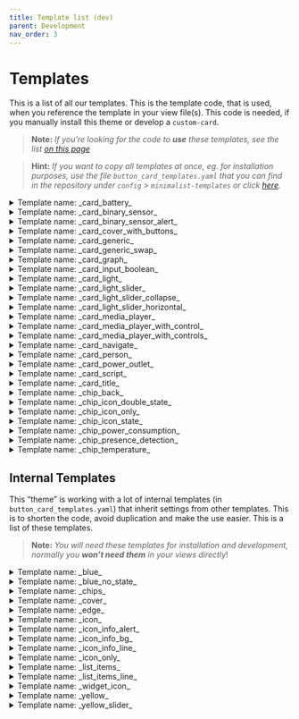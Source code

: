 ```yaml
---
title: Template list (dev)
parent: Development
nav_order: 3
---
```

# [](#templates)Templates

This is a list of all our templates. This is the template code, that is used, when you reference the template in your view file(s). This code is needed, if you manually install this theme or develop a `custom-card`.

> **Note:** _If you’re looking for the code to **use** these templates, see the list [on this page](/usage/template_list)_

> **Hint:** _If you want to copy all templates at once, eg. for installation purposes, use the file `button_card_templates.yaml` that you can find in the repository under `config` > `minimalist-templates` or click [here](https://github.com/UI-Lovelace-Minimalist/UI/blob/main/config/minimalist-templates/button_card_templates.yaml)._

<details><summary>Template name: _card_battery_</summary>

<div class="code-toolbar">

    card_battery:
      template:
        - icon_info_bg
      tap_action:
        action: more-info
      variables:
        ulm_card_battery_attribute:
      icon: |
        [[[
          var icon = "mdi:help-circle-outline";
          var battery = variables.ulm_card_battery_attribute !== null
            ? states[entity.entity_id].attributes[variables.ulm_card_battery_attribute]
            : states[entity.entity_id].state;

          if (battery == 100) {
            icon = "mdi:battery";
          } else if (battery >= 90) {
            icon = "mdi:battery-90";
          } else if (battery >= 80) {
            icon = "mdi:battery-80";
          } else if (battery >= 70) {
            icon = "mdi:battery-70";
          } else if (battery >= 60) {
            icon = "mdi:battery-60";
          } else if (battery >= 50) {
            icon = "mdi:battery-50";
          } else if (battery >= 40) {
            icon = "mdi:battery-40";
          } else if (battery >= 30) {
            icon = "mdi:battery-30";
          } else if (battery >= 20) {
            icon = "mdi:battery-20";
          } else if (battery >= 10) {
            icon = "mdi:battery-10";
          } else {
            icon = "mdi:battery-outline";
          }

          return icon;
        ]]]
      label: |
        [[[
          var battery = variables.ulm_card_battery_attribute !== null
            ? states[entity.entity_id].attributes[variables.ulm_card_battery_attribute]
            : states[entity.entity_id].state;
          return battery + "%";
        ]]]
      name: |
        [[[
          return states[entity.entity_id].attributes.friendly_name;
        ]]]
      styles:
        icon:
          - color: 'rgba(var(--color-theme),0.9)'
        label:
          - align-self: end
          - justify-self: start
          - font-weight: bold
          - font-size: 14px
          - margin-left: 12px
          - filter: opacity(100%)
        name:
          - justify-self: start
          - align-self: start
          - font-weight: bolder
          - font-size: 12px
          - filter: opacity(40%)
          - margin-left: 12px
        grid:
          - grid-template-areas: '"i l" "i n"'
          - grid-template-columns: min-content auto
          - grid-template-rows: min-content min-content

<div class="toolbar">

<div class="toolbar-item"><button class="copy-to-clipboard-button" type="button" data-copy-state="copy"><span>Copy</span></button></div>

</div>

</div>

</details><details><summary>Template name: _card_binary_sensor_</summary>

<div class="code-toolbar">

    card_binary_sensor:
      template: 
        - icon_info_bg
        - blue
      name: "[[[ return entity.attributes.friendly_name != '' ? entity.attributes.friendly_name : entity.entity_id ]]]"
      show_last_changed: true

<div class="toolbar">

<div class="toolbar-item"><button class="copy-to-clipboard-button" type="button" data-copy-state="copy"><span>Copy</span></button></div>

</div>

</div>

</details><details><summary>Template name: _card_binary_sensor_alert_</summary>

<div class="code-toolbar">

    card_binary_sensor_alert:
      template: 
        - icon_info_alert
      name: "[[[ return entity.attributes.friendly_name != '' ? entity.attributes.friendly_name : entity.entity_id ]]]"
      show_last_changed: true

<div class="toolbar">

<div class="toolbar-item"><button class="copy-to-clipboard-button" type="button" data-copy-state="copy"><span>Copy</span></button></div>

</div>

</div>

</details><details><summary>Template name: _card_cover_with_buttons_</summary>

<div class="code-toolbar">

    card_cover_with_buttons:
      variables:
        ulm_card_cover_with_buttons_name: "n/a"
      triggers_update:
        - "[[[ variables.ulm_card_cover_with_buttons_entity ]]]"
      styles:
        grid:
          - grid-template-areas: '"item1" "item2"'
          - grid-template-columns: 1fr
          - grid-template-rows: min-content  min-content
          - row-gap: 12px
        card:
          - border-radius: var(--border-radius)
          - box-shadow: var(--box-shadow)
          - padding: 12px
      custom_fields:
        item1:
          card:
            type: 'custom:button-card'
            template:
              - icon_info
              - ulm_language_variables
              - cover
            tap_action:
              action: more-info
            entity: '[[[ return variables.ulm_card_cover_with_buttons_entity ]]]'
            name: '[[[ return variables.ulm_card_cover_with_buttons_name ]]]'
        item2:
          card:
            type: 'custom:button-card'
            template: list_items
            custom_fields:
              item1:
                card:
                  type: 'custom:button-card'
                  template: widget_icon
                  tap_action:
                    action: call-service
                    service: cover.close_cover
                    service_data:
                      entity_id: '[[[ return variables.ulm_card_cover_with_buttons_entity ]]]'
                  icon: 'mdi:arrow-down'
              item2:
                card:
                  type: 'custom:button-card'
                  template: widget_icon
                  tap_action:
                    action: call-service
                    service: cover.stop_cover
                    service_data:
                      entity_id: '[[[ return variables.ulm_card_cover_with_buttons_entity ]]]'
                  icon: 'mdi:pause'
              item3:
                card:
                  type: 'custom:button-card'
                  template: widget_icon
                  tap_action:
                    action: call-service
                    service: cover.open_cover
                    service_data:
                      entity_id: '[[[ return variables.ulm_card_cover_with_buttons_entity ]]]'
                  icon: 'mdi:arrow-up'

<div class="toolbar">

<div class="toolbar-item"><button class="copy-to-clipboard-button" type="button" data-copy-state="copy"><span>Copy</span></button></div>

</div>

</div>

</details><details><summary>Template name: _card_generic_</summary>

<div class="code-toolbar">

    card_generic:
      template: 
        - icon_info_bg
        - ulm_language_variables
      label: >
        [[[
          var unit = entity.attributes.unit_of_measurement != null ? ' ' + entity.attributes.unit_of_measurement : ''
          if (entity.state == 'on') {
            return variables.ulm_on;
          } else if (entity.state == 'off') {
            return variables.ulm_off;
          } else if (entity.state == 'unavailable') {
            return variables.ulm_unavailable;
          } else if (entity.state == 'idle') {
            return variables.ulm_idle;
          } else if (entity.state == 'open') {
            return variables.ulm_open;
          } else if (entity.state == 'closed') {
            return variables.ulm_closed;
          } else {
            return entity.state + unit;
          }
        ]]]
      styles:
        icon:
          - color: 'rgba(var(--color-theme),0.9)'
        label:
          - align-self: end
          - justify-self: start
          - font-weight: bold
          - font-size: 14px
          - margin-left: 12px
          - filter: opacity(100%)
        name:
          - justify-self: start
          - align-self: start
          - font-weight: bolder
          - font-size: 12px
          - filter: opacity(40%)
          - margin-left: 12px
        grid:
          - grid-template-areas: '"i l" "i n"'
          - grid-template-columns: min-content auto
          - grid-template-rows: min-content min-content

<div class="toolbar">

<div class="toolbar-item"><button class="copy-to-clipboard-button" type="button" data-copy-state="copy"><span>Copy</span></button></div>

</div>

</div>

</details><details><summary>Template name: _card_generic_swap_</summary>

<div class="code-toolbar">

    card_generic_swap:
      template: 
        - icon_info_bg
        - ulm_language_variables
      label: >
        [[[
          var unit = entity.attributes.unit_of_measurement != null ? ' ' + entity.attributes.unit_of_measurement : ''
          if (entity.state == 'on') {
            return variables.ulm_on;
          } else if (entity.state == 'off') {
            return variables.ulm_off;
          } else if (entity.state == 'unavailable') {
            return variables.ulm_unavailable;
          } else if (entity.state == 'idle') {
            return variables.ulm_idle;
          } else if (entity.state == 'open') {
            return variables.ulm_open;
          } else if (entity.state == 'closed') {
            return variables.ulm_closed;
          } else {
            return entity.state + unit;
          }
        ]]]
      styles:
        icon:
          - color: 'rgba(var(--color-theme),0.9)'
        label:
          - justify-self: start
          - align-self: start
          - font-weight: bolder
          - font-size: 12px
          - filter: opacity(40%)
          - margin-left: 12px
        name:
          - align-self: end
          - justify-self: start
          - font-weight: bold
          - font-size: 14px
          - margin-left: 12px
          - filter: opacity(100%)
        grid:
          - grid-template-areas: '"i n" "i l"'
          - grid-template-columns: min-content auto
          - grid-template-rows: min-content min-content

<div class="toolbar">

<div class="toolbar-item"><button class="copy-to-clipboard-button" type="button" data-copy-state="copy"><span>Copy</span></button></div>

</div>

</div>

</details><details><summary>Template name: _card_graph_</summary>

<div class="code-toolbar">

    card_graph:
      variables:
        ulm_card_graph_color: "var(--info-color)"
        ulm_card_graph_name: "n/a"
      triggers_update:
        - "[[[ variables.ulm_card_graph_entity ]]]"
      styles:
        grid:
          - grid-template-areas: '"item1" "item2"'
          - grid-template-columns: 1fr
          - grid-template-rows: min-content  min-content
        card:
          - border-radius: var(--border-radius)
          - box-shadow: var(--box-shadow)
          - padding: 0px
      custom_fields:
        item1:
          card:
            type: 'custom:button-card'
            template: 
              - icon_info
              - card_generic
            styles:
              card:
                - box-shadow: none
                - border-radius: var(--border-radius) var(--border-radius) 0px 0px
                - padding: 12px
            entity: '[[[ return variables.ulm_card_graph_entity ]]]'
            name: '[[[ return variables.ulm_card_graph_name ]]]'
        item2:
          card:
            type: 'custom:mini-graph-card'
            entities:
              - entity: '[[[ return variables.ulm_card_graph_entity ]]]'
            line_color: '[[[ return variables.ulm_card_graph_color ]]]'
            show:
              name: false
              icon: false
              legend: false
              state: false
            style: |
              ha-card {
                box-shadow: none;
                border-radius: var(--border-radius);
              }

<div class="toolbar">

<div class="toolbar-item"><button class="copy-to-clipboard-button" type="button" data-copy-state="copy"><span>Copy</span></button></div>

</div>

</div>

</details><details><summary>Template name: _card_input_boolean_</summary>

<div class="code-toolbar">

    card_input_boolean:
      template: 
        - icon_info_bg
        - ulm_language_variables
        - blue
      name: "[[[ return entity.attributes.friendly_name != '' ? entity.attributes.friendly_name : entity.entity_id ]]]"
      label: >
        [[[
          if (entity.state != 'unavailable'){
            if (entity.state == 'on'){
              return variables.ulm_on;
            } else {
              return variables.ulm_off;
            }
          } else {
            return variables.ulm_unavailable;
          }
        ]]]

<div class="toolbar">

<div class="toolbar-item"><button class="copy-to-clipboard-button" type="button" data-copy-state="copy"><span>Copy</span></button></div>

</div>

</div>

</details><details><summary>Template name: _card_light_</summary>

<div class="code-toolbar">

    card_light:
      template: 
        - icon_info_bg
        - yellow
        - ulm_language_variables
      tap_action:
        action: toggle
      hold_action:
        action: more-info
      label: >-
        [[[ 
          if (entity.state != 'unavailable'){
            if (entity.state =='off'){
              return variables.ulm_off;  
            } else if (entity.state == 'on'){
              if (entity.attributes.brightness != null){
                var bri = Math.round(entity.attributes.brightness / 2.55);
                return (bri ? bri : '0') + '%';
              } else {
                return variables.ulm_on
              } 
            }
          } else {
            return variables.ulm_unavailable;
          }
        ]]]

<div class="toolbar">

<div class="toolbar-item"><button class="copy-to-clipboard-button" type="button" data-copy-state="copy"><span>Copy</span></button></div>

</div>

</div>

</details><details><summary>Template name: _card_light_slider_</summary>

<div class="code-toolbar">

    card_light_slider:
      template: 
        - ulm_language_variables
      variables:
        ulm_card_light_slider_name: "[[[ return entity.attributes.friendly_name ]]]"
      show_icon: false
      show_name: false
      show_label: false
      state:
        - operator: template
          value: "[[[ return entity.state == 'on' ]]]"
          styles:
            card:
              - background-color: 'rgba(var(--color-background-yellow),var(--opacity-bg))'
      styles:
        grid:
          - grid-template-areas: '"item1" "item2"'
          - grid-template-columns: 1fr
          - grid-template-rows: min-content min-content
          - row-gap: 12px
        card:
          - border-radius: var(--border-radius)
          - box-shadow: var(--box-shadow)
          - padding: 12px
      custom_fields:
        item1:
          card:
            type: 'custom:button-card'
            template:
              - icon_info
              - yellow_slider
            entity: "[[[ return entity.entity_id ]]]"
            label: >-
              [[[  
                if (entity.state !='unavailable'){
                  if (entity.state =='off'){
                    return variables.ulm_off;  
                  } else if (entity.state == 'on'){
                    if (entity.attributes.brightness != null){
                      var bri = Math.round(entity.attributes.brightness / 2.55);
                      return (bri ? bri : '0') + '%';
                    } else {
                      return variables.ulm_on
                    } 
                  }
                } else {
                  return variables.ulm_unavailable;
                }
              ]]]
            name: "[[[ return variables.ulm_card_light_slider_name ]]]"
            styles:
              card:
                - box-shadow: none
                - border-radius: var(--border-radius) var(--border-radius) var(--border-radius) var(--border-radius)
                - padding: 0px
        item2:
          card:
            type: 'custom:my-slider'
            entity: '[[[ return entity.entity_id ]]]'
            radius: 14px
            height: 42px
            mainSliderColor: rgba(var(--color-yellow),1)
            secondarySliderColor: rgba(var(--color-yellow),0.2)
            mainSliderColorOff: rgba(var(--color-theme),0.05)
            secondarySliderColorOff: rgba(var(--color-theme),0.05)
            thumbHorizontalPadding: '0px'
            thumbVerticalPadding: '0px'   
            thumbWidth: 0px
            card_mod:
            style: |
              ha-card {
                border-radius: 14px;
                box-shadow: none;
              }

<div class="toolbar">

<div class="toolbar-item"><button class="copy-to-clipboard-button" type="button" data-copy-state="copy"><span>Copy</span></button></div>

</div>

</div>

</details><details><summary>Template name: _card_light_slider_collapse_</summary>

<div class="code-toolbar">

    card_light_slider_collapse:
      template: 
        - ulm_language_variables
      variables:
        ulm_card_light_slider_collapse_name: "[[[ return entity.attributes.friendly_name ]]]"
      show_icon: false
      show_name: false
      show_label: false
      state:
        - operator: template
          value: "[[[ return entity.state == 'on' ]]]"
          styles:
            card:
              - background-color: 'rgba(var(--color-background-yellow),var(--opacity-bg))'
            grid:
              - row-gap: 12px
      styles:
        grid:
          - grid-template-areas: '"item1" "item2"'
          - grid-template-columns: 1fr
          - grid-template-rows: min-content min-content
        card:
          - border-radius: var(--border-radius)
          - box-shadow: var(--box-shadow)
          - padding: 12px
      custom_fields:
        item1:
          card:
            type: 'custom:button-card'
            template:
              - icon_info
              - yellow_slider
            entity: "[[[ return entity.entity_id ]]]"
            label: >-
              [[[  
                if (entity.state !='unavailable'){
                  if (entity.state =='off'){
                    return variables.ulm_off;  
                  } else if (entity.state == 'on'){
                    if (entity.attributes.brightness != null){
                      var bri = Math.round(entity.attributes.brightness / 2.55);
                      return (bri ? bri : '0') + '%';
                    } else {
                      return variables.ulm_on
                    } 
                  }
                } else {
                  return variables.ulm_unavailable;
                }
              ]]]
            name: "[[[ return variables.ulm_card_light_slider_collapse_name ]]]"
            styles:
              card:
                - box-shadow: none
                - border-radius: var(--border-radius) var(--border-radius) var(--border-radius) var(--border-radius)
                - padding: 0px
        item2:
          card:
            type: conditional
            conditions:
              - entity: "[[[ return entity.entity_id ]]]"
                state: 'on'
            card:
              type: 'custom:my-slider'
              entity: '[[[ return entity.entity_id ]]]'
              radius: 14px
              height: 42px
              mainSliderColor: rgba(var(--color-yellow),1)
              secondarySliderColor: rgba(var(--color-yellow),0.2)
              mainSliderColorOff: rgba(var(--color-theme),0.05)
              secondarySliderColorOff: rgba(var(--color-theme),0.05)
              thumbHorizontalPadding: '0px'
              thumbVerticalPadding: '0px'   
              thumbWidth: 0px
              card_mod:
              style: |
                ha-card {
                  border-radius: 14px;
                  box-shadow: none;
                }

<div class="toolbar">

<div class="toolbar-item"><button class="copy-to-clipboard-button" type="button" data-copy-state="copy"><span>Copy</span></button></div>

</div>

</div>

</details><details><summary>Template name: _card_light_slider_horizontal_</summary>

<div class="code-toolbar">

    card_light_slider_horizontal:
      template: 
        - ulm_language_variables
      variables:
        ulm_card_light_slider_horizontal_name: "[[[ return entity.attributes.friendly_name ]]]"
      show_icon: false
      show_name: false
      show_label: false
      state:
        - operator: template
          value: "[[[ return entity.state == 'on' ]]]"
          styles:
            card:
              - background-color: 'rgba(var(--color-background-yellow),var(--opacity-bg))'
      styles:
        grid:
          - grid-template-areas: '"item1 item2"'
          - grid-template-columns: 1fr 1fr
          - grid-template-rows: 1fr
        card:
          - border-radius: var(--border-radius)
          - box-shadow: var(--box-shadow)
          - padding: 12px
      custom_fields:
        item1:
          card:
            type: 'custom:button-card'
            template:
              - icon_info
              - yellow_slider
            entity: "[[[ return entity.entity_id ]]]"
            label: >-
              [[[  
                if (entity.state !='unavailable'){
                  if (entity.state =='off'){
                    return variables.ulm_off;  
                  } else if (entity.state == 'on'){
                    if (entity.attributes.brightness != null){
                      var bri = Math.round(entity.attributes.brightness / 2.55);
                      return (bri ? bri : '0') + '%';
                    } else {
                      return variables.ulm_on
                    } 
                  }
                } else {
                  return variables.ulm_unavailable;
                }
              ]]]
            name: "[[[ return variables.ulm_card_light_slider_horizontal_name ]]]"
            styles:
              card:
                - box-shadow: none
                - border-radius: var(--border-radius) var(--border-radius) var(--border-radius) var(--border-radius)
                - padding: 0px
        item2:
          card:
            type: 'custom:my-slider'
            entity: '[[[ return entity.entity_id ]]]'
            radius: 14px
            height: 42px
            mainSliderColor: rgba(var(--color-yellow),1)
            secondarySliderColor: rgba(var(--color-yellow),0.2)
            mainSliderColorOff: rgba(var(--color-theme),0.05)
            secondarySliderColorOff: rgba(var(--color-theme),0.05)
            thumbHorizontalPadding: '0px'
            thumbVerticalPadding: '0px'   
            thumbWidth: 0px
            card_mod:
            style: |
              ha-card {
                border-radius: 14px;
                box-shadow: none;
              }

<div class="toolbar">

<div class="toolbar-item"><button class="copy-to-clipboard-button" type="button" data-copy-state="copy"><span>Copy</span></button></div>

</div>

</div>

</details><details><summary>Template name: _card_media_player_</summary>

<div class="code-toolbar">

    card_media_player:
      template:
        - icon_info_bg
        - ulm_language_variables
      icon: |
        [[[
          var icon = 'mdi:speaker';
          if(entity.attributes.app_name){
            var app = entity.attributes.app_name.toLowerCase();
            if(app == 'spotify'){
              var icon = 'mdi:spotify';
            } else if(app == 'google podcasts'){
              var icon = 'mdi:google-podcast';
            } else if(app == 'plex'){
              var icon = 'mdi:plex';
            } else if(app == 'soundcloud'){
              var icon = 'mdi:soundcloud';
            } else if(app == 'youtube music'){
              var icon = 'mdi:youtube';
            } else if (app == 'oto music'){
              var icon = 'mdi:music-circle';
            }
          }
          return icon;
        ]]]
      label: |
        [[[ 
            if (entity.state == 'off'){
              return variables.ulm_off;
            } else {
              return variables.ulm_on;
            }
        ]]]
      state:
        - operator: template
          value: "[[[ return entity.state != 'off' ]]]"
          name: "[[[ return states[entity.entity_id].attributes.media_title; ]]]"
          label: |
            [[[ 
              var label = variables.ulm_on;
              if(states[entity.entity_id].attributes.media_album_name){
                var label = states[entity.entity_id].attributes.media_album_name;
              }
              return label;
          ]]]

<div class="toolbar">

<div class="toolbar-item"><button class="copy-to-clipboard-button" type="button" data-copy-state="copy"><span>Copy</span></button></div>

</div>

</div>

</details><details><summary>Template name: _card_media_player_with_control_</summary>

<div class="code-toolbar">

    card_media_player_with_control:
      template:
        - icon_info_bg
        - ulm_language_variables
      icon: |
        [[[
            var icon = 'mdi:speaker';
            if(entity.attributes.app_name){
              var app = entity.attributes.app_name.toLowerCase();
              if(app == 'spotify'){
                var icon = 'mdi:spotify';
              } else if(app == 'google podcasts'){
                var icon = 'mdi:google-podcast';
              } else if(app == 'plex'){
                var icon = 'mdi:plex';
              } else if(app == 'soundcloud'){
                var icon = 'mdi:soundcloud';
              } else if(app == 'youtube music'){
                var icon = 'mdi:youtube';
              } else if (app == 'oto music'){
                var icon = 'mdi:music-circle';
              }
            }
            return icon;
        ]]]
      label: |
        [[[ 
            if (entity.state == 'off'){
              return variables.ulm_off;
            } else {
              return variables.ulm_on;
            }
        ]]]
      state:
        - operator: template
          value: "[[[ return entity.state != 'off' ]]]"
          name: "[[[ return states[entity.entity_id].attributes.media_title; ]]]"
          label: |
            [[[ 
                var label = variables.ulm_on;
                if(states[entity.entity_id].attributes.media_album_name){
                  var label = states[entity.entity_id].attributes.media_album_name;
                }
                return label;
            ]]]
          styles:
            label: 
              - color: white
              - filter: opacity(100%)
            img_cell:
              - background-color: 'rgba(var(--color-theme),0.0)'
            icon:
              - color: white
            name:
              - color: white
      styles:
        label:
          - opacity: '0.6'
        icon:
          - color: 'rgba(var(--color-theme),0.2)'
        img_cell:
          - background-color: 'rgba(var(--color-theme),0.05)'
        card:
          - background-blend-mode: multiply
          - background: "[[[ return states[entity.entity_id].attributes.entity_picture != null ? 'center / cover url(' + states[entity.entity_id].attributes.entity_picture + ') rgba(0, 0, 0, 0.15)' : '' ]]]"

<div class="toolbar">

<div class="toolbar-item"><button class="copy-to-clipboard-button" type="button" data-copy-state="copy"><span>Copy</span></button></div>

</div>

</div>

</details><details><summary>Template name: _card_media_player_with_controls_</summary>

<div class="code-toolbar">

    card_media_player_with_controls:
      variables:
        ulm_card_media_player_with_controls_name: "No name set"
      triggers_update:
        - "[[[ ulm_card_media_player_with_controls_entity ]]]"
      styles:
        grid:
          - grid-template-areas: '"item1" "item2"'
          - grid-template-columns: 1fr
          - grid-template-rows: min-content  min-content
          - row-gap: 12px
        card:
          - border-radius: var(--border-radius)
          - box-shadow: var(--box-shadow)
          - padding: 12px
      custom_fields:
        item1:
          card:
            type: 'custom:button-card'
            template:
              - ulm_language_variables
              - card_media_player
            tap_action:
              action: more-info
            entity: '[[[ return variables.ulm_card_media_player_with_controls_entity ]]]'
            name: '[[[ return variables.ulm_card_media_player_with_controls_name ]]]'
            styles:
              card:
                - box-shadow: none
                - padding: 0px
        item2:
          card:
            type: 'custom:button-card'
            template: list_items
            custom_fields:
              item1:
                card:
                  type: 'custom:button-card'
                  template: widget_icon
                  tap_action:
                    action: call-service
                    service: media_player.media_previous_track
                    service_data:
                      entity_id: '[[[ return variables.ulm_card_media_player_with_controls_entity ]]]'
                  icon: 'mdi:skip-previous'
              item2:
                card:
                  type: 'custom:button-card'
                  template: widget_icon
                  entity: '[[[ return variables.ulm_card_media_player_with_controls_entity ]]]'
                  tap_action:
                    action: call-service
                    service: media_player.media_play_pause
                    service_data:
                      entity_id: '[[[ return variables.ulm_card_media_player_with_controls_entity ]]]'
                  icon: 'mdi:pause'
                  state:
                    - value: paused
                      icon: 'mdi:play'
                    - value: 'off'
                      icon: 'mdi:play'
              item3:
                card:
                  type: 'custom:button-card'
                  template: widget_icon
                  tap_action:
                    action: call-service
                    service: media_player.media_next_track
                    service_data:
                      entity_id: '[[[ return entity.ulm_card_media_player_with_controls_entity ]]]'
                  icon: 'mdi:skip-next'

<div class="toolbar">

<div class="toolbar-item"><button class="copy-to-clipboard-button" type="button" data-copy-state="copy"><span>Copy</span></button></div>

</div>

</div>

</details><details><summary>Template name: _card_navigate_</summary>

<div class="code-toolbar">

    card_navigate:
      template: 
        - icon_only
        - blue_no_state
      tap_action:
        action: navigate
        navigation_path: "[[[ return variables.ulm_card_navigate_path; ]]]"
      label: "[[[ return variables.ulm_card_navigate_title; ]]]"
      icon: "[[[ return variables.ulm_card_navigate_icon; ]]]"
      styles:
        icon:
          - color: 'rgba(var(--color-blue),0.7)'
        label:
          - align-self: center
          - justify-self: start
          - font-weight: bold
          - font-size: 14px
          - margin-left: 12px
          - filter: opacity(100%)
        img_cell:
          - background-color: 'rgba(var(--color-blue), 0.2)'
        grid:
          - grid-template-areas: '"i l"'
          - grid-template-columns: min-content min-content
          - grid-template-rows: min-content

<div class="toolbar">

<div class="toolbar-item"><button class="copy-to-clipboard-button" type="button" data-copy-state="copy"><span>Copy</span></button></div>

</div>

</div>

</details><details><summary>Template name: _card_person_</summary>

<div class="code-toolbar">

    card_person:
      template: icon_info_bg
      variables:
        ulm_card_person_use_entity_picture: false
        ulm_card_person_zone1: ''
        ulm_card_person_zone2: ''
      tap_action:
        action: more-info
        entity: "[[[ return variables.ulm_card_person_entity; ]]]"
      show_label: true
      show_name: true
      label: "[[[ return states[variables.ulm_card_person_entity].state ]]]"
      name: "[[[ return states[variables.ulm_card_person_entity].attributes.friendly_name ]]]"
      entity: "[[[ return variables.ulm_card_person_entity; ]]]"
      icon: 'mdi:face-man'
      show_entity_picture: "[[[ return variables.ulm_card_person_use_entity_picture ]]]"
      entity_picture: "[[[ return variables.ulm_card_person_use_entity_picture != false ? states[variables.ulm_card_person_entity].attributes.entity_picture : null ]]]"
      styles:
        icon:
          - color: 'rgba(var(--color-theme),0.9)'
          - width: >
              [[[ 
                if (variables.ulm_card_person_use_entity_picture != true){
                  return '20px';
                } else {
                  return '42px';
                }
              ]]]
          - place-self: >
              [[[ 
                if (variables.ulm_card_person_use_entity_picture != true){
                  return 'center';
                } else {
                  return 'stretch stretch';
                }
              ]]]
        custom_fields:
          notification:
            - border-radius: 50%
            - position: absolute
            - left: 38px
            - top: 8px
            - height: 16px
            - width: 16px
            - border: 2px solid var(--card-background-color)
            - font-size: 12px
            - line-height: 14px
            - background-color: >
                [[[
                  if (states[variables.ulm_card_person_entity].state != 'home'){
                    return "rgba(var(--color-green),1)";
                  } else {
                    return "rgba(var(--color-blue),1)";
                  }
                ]]]
      custom_fields:
        notification: >
          [[[
            if (states[variables.ulm_card_person_entity].state != 'home'){
              if (states[variables.ulm_card_person_entity].state == variables.ulm_card_person_zone1){
                var icon = states[variables.ulm_card_person_zone1].attributes.icon != null ? states[variables.ulm_card_person_zone1].attributes.icon : 'mdi:help-circle'
                return '';
              } else if (states[variables.ulm_card_person_entity].state == variables.ulm_card_person_zone2){
                var icon = states[variables.ulm_card_person_zone2].attributes.icon != null ? states[variables.ulm_card_person_zone2].attributes.icon : 'mdi:help-circle'
                return '';
              } else {
                return '';
              }
            } else {
              return '';
            }
          ]]]

<div class="toolbar">

<div class="toolbar-item"><button class="copy-to-clipboard-button" type="button" data-copy-state="copy"><span>Copy</span></button></div>

</div>

</div>

</details><details><summary>Template name: _card_power_outlet_</summary>

<div class="code-toolbar">

    card_power_outlet:
      template:
        - icon_info_bg
        - yellow
        - ulm_language_variables
      variables:
        ulm_card_power_outlet_consumption_sensor:
      label: |-
        [[[
          if (entity.state === "on" && variables.ulm_card_power_outlet_consumption_sensor !== null) {
            return variables.ulm_on + " • " + states[variables.ulm_card_power_outlet_consumption_sensor].state + "W";
          } else if (entity.state === "on") {
            return variables.ulm_on;
          } else if (entity.state === "off") {
            return variables.ulm_off;
          } else if (entity.state === "unavailable") {
            return variables.ulm_unavailable;
          } else {
            return entity.state;
          }
        ]]]

<div class="toolbar">

<div class="toolbar-item"><button class="copy-to-clipboard-button" type="button" data-copy-state="copy"><span>Copy</span></button></div>

</div>

</div>

</details><details><summary>Template name: _card_script_</summary>

<div class="code-toolbar">

    card_script:
      template: 
        - icon_only
      label: "[[[ return variables.ulm_card_script_title; ]]]"
      icon: "[[[ return variables.ulm_card_script_icon; ]]]"
      styles:
        icon:
          - color: 'rgba(var(--color-blue),0.7)'
        label:
          - align-self: center
          - justify-self: start
          - font-weight: bold
          - font-size: 14px
          - margin-left: 12px
          - filter: opacity(100%)
        img_cell:
          - background-color: 'rgba(var(--color-blue), 0.2)'
        grid:
          - grid-template-areas: '"i l"'
          - grid-template-columns: min-content min-content
          - grid-template-rows: min-content

<div class="toolbar">

<div class="toolbar-item"><button class="copy-to-clipboard-button" type="button" data-copy-state="copy"><span>Copy</span></button></div>

</div>

</div>

</details><details><summary>Template name: _card_title_</summary>

<div class="code-toolbar">

    card_title:
      tap_action:
        action: none
      show_icon: false
      show_label: true
      show_name: true
      styles:
        card:
          - background-color: rgba(0,0,0,0)
          - box-shadow: none
          - height: auto
          - width: auto
          - margin-top: 12px
          - margin-left: 24px
          - margin-bottom: 0px
        grid:
          - grid-template-areas: '"n" "l"'
          - grid-template-columns: 1fr
          - grid-template-rows: min-content min-content
        name:
          - justify-self: start
          - font-weight: bold
          - font-size: '1.5rem'
        label:
          - justify-self: start
          - font-weight: bold
          - font-size: '1rem'
          - opacity: '0.4'

<div class="toolbar">

<div class="toolbar-item"><button class="copy-to-clipboard-button" type="button" data-copy-state="copy"><span>Copy</span></button></div>

</div>

</div>

</details><details><summary>Template name: _chip_back_</summary>

<div class="code-toolbar">

    chip_back:
      template: chips
      tap_action:
        action: navigate
        navigation_path: "[[[ return variables.ulm_chip_back_path; ]]]"
      show_icon: true
      icon: 'mdi:arrow-left'
      styles:
        grid:
          - grid-template-areas: '"i"'

<div class="toolbar">

<div class="toolbar-item"><button class="copy-to-clipboard-button" type="button" data-copy-state="copy"><span>Copy</span></button></div>

</div>

</div>

</details><details><summary>Template name: _chip_icon_double_state_</summary>

<div class="code-toolbar">

    chip_icon_double_state:
      template: chips
      triggers_update:
        - "[[[ variables.ulm_chip_icon_double_state_entity_1 ]]]"
        - "[[[ variables.ulm_chip_icon_double_state_entity_2 ]]]"
      label: |
        [[[
          var icon = '❔';
          if (variables.ulm_chip_icon_double_state_icon){
            var icon = variables.ulm_chip_icon_double_state_icon;
          } 
          var state1 = '';
          if (states[variables.ulm_chip_icon_double_state_entity_1].state){
            var state1 = states[variables.ulm_chip_icon_double_state_entity_1].state;
          } 
          var state2 = '';
          if (states[variables.ulm_chip_icon_double_state_entity_2].state){
            var state2 = states[variables.ulm_chip_icon_double_state_entity_2].state;
          } 
          return icon + ' ' + state1 + ' • ' + state2;
        ]]]

<div class="toolbar">

<div class="toolbar-item"><button class="copy-to-clipboard-button" type="button" data-copy-state="copy"><span>Copy</span></button></div>

</div>

</div>

</details><details><summary>Template name: _chip_icon_only_</summary>

<div class="code-toolbar">

    chip_icon_only:
      template: chips
      label: |
        [[[
          var icon = '❔';
          if (variables.ulm_chip_icon_only){
            var icon = variables.ulm_chip_icon_only;
          } 
          return icon;
        ]]]

<div class="toolbar">

<div class="toolbar-item"><button class="copy-to-clipboard-button" type="button" data-copy-state="copy"><span>Copy</span></button></div>

</div>

</div>

</details><details><summary>Template name: _chip_icon_state_</summary>

<div class="code-toolbar">

    chip_icon_state:
      template: chips
      triggers_update:
        - "[[[ variables.ulm_chip_icon_state_entity ]]]"
      label: |
        [[[
          var icon = '❔';
          if (variables.ulm_chip_icon_state_icon){
            var icon = variables.ulm_chip_icon_state_icon;
          } 
          var state = '';
          if (states[variables.ulm_chip_icon_state_entity].state){
            var state = states[variables.ulm_chip_icon_state_entity].state;
          } 
          return icon + ' ' + state;
        ]]]

<div class="toolbar">

<div class="toolbar-item"><button class="copy-to-clipboard-button" type="button" data-copy-state="copy"><span>Copy</span></button></div>

</div>

</div>

</details><details><summary>Template name: _chip_power_consumption_</summary>

<div class="code-toolbar">

    chip_power_consumption:
      template:
        - chips
        - ulm_language_variables
      triggers_update:
        - "[[[ variables.ulm_chip_electric_consumption ]]]"
      label: |
        [[[
          var amount = variables.ulm_chip_electric_price != '' ? true : false

          if (amount){
            return '⚡ ' +  states[variables.ulm_chip_electric_price].state + variables.ulm_currency;
          } else {
            return '⚡ ' +  states[variables.ulm_chip_electric_consumption].state;
          }
        ]]]

<div class="toolbar">

<div class="toolbar-item"><button class="copy-to-clipboard-button" type="button" data-copy-state="copy"><span>Copy</span></button></div>

</div>

</div>

</details><details><summary>Template name: _chip_presence_detection_</summary>

<div class="code-toolbar">

    chip_presence_detection:
      template: chips
      triggers_update:
        - "[[[ variables.ulm_chip_presence_counter_residents ]]]"
        - "[[[ variables.ulm_chip_presence_counter_guests ]]]"
      label: |
        [[[
          var guests = states[variables.ulm_chip_presence_counter_guests].state ? ' / ' + states[variables.ulm_chip_presence_counter_guests].state : '';
          return '🏠 ' +  states[variables.ulm_chip_presence_counter_residents].state + guests;
        ]]]

<div class="toolbar">

<div class="toolbar-item"><button class="copy-to-clipboard-button" type="button" data-copy-state="copy"><span>Copy</span></button></div>

</div>

</div>

</details><details><summary>Template name: _chip_temperature_</summary>

<div class="code-toolbar">

    chip_temperature:
      template: chips
      triggers_update: 
        - "[[[ variables.ulm_chip_temperature_weather ]]]"
        - "[[[ variables.ulm_chip_temperature_outside ]]]"
        - "[[[ variables.ulm_chip_temperature_inside ]]]"
      label: |
        [[[
          var icon = '🌡️';
          if (states[variables.ulm_chip_temperature_weather].state == 'clear-night'){
            var icon = '🌙';
          } else if(states[variables.ulm_chip_temperature_weather].state == 'cloudy'){
            var icon = '☁️';
          } else if(states[variables.ulm_chip_temperature_weather].state == 'exceptional'){
            var icon = '🌞';
          } else if(states[variables.ulm_chip_temperature_weather].state == 'fog'){
            var icon = '🌫️';
          } else if(states[variables.ulm_chip_temperature_weather].state == 'hail'){
            var icon = '⛈️';
          } else if(states[variables.ulm_chip_temperature_weather].state == 'lightning'){
            var icon = '⚡';
          } else if(states[variables.ulm_chip_temperature_weather].state == 'lightning-rainy'){
            var icon = '⛈️';
          } else if(states[variables.ulm_chip_temperature_weather].state == 'partlycloudy'){
            var icon = '⛅';
          } else if(states[variables.ulm_chip_temperature_weather].state == 'pouring'){
            var icon = '🌧️';
          } else if(states[variables.ulm_chip_temperature_weather].state == 'rainy'){
            var icon = '💧';
          } else if(states[variables.ulm_chip_temperature_weather].state == 'snowy'){
            var icon = '❄️';
          } else if(states[variables.ulm_chip_temperature_weather].state == 'snowy-rainy'){
            var icon = '🌨️';
          } else if(states[variables.ulm_chip_temperature_weather].state == 'sunny'){
            var icon = '☀️';
          } else if(states[variables.ulm_chip_temperature_weather].state == 'windy'){
            var icon = '🌪️';
          }
          return icon + ' ' + states[variables.ulm_chip_temperature_outside].state + '° / ' + states[variables.ulm_chip_temperature_inside].state + '°' ;
        ]]]

<div class="toolbar">

<div class="toolbar-item"><button class="copy-to-clipboard-button" type="button" data-copy-state="copy"><span>Copy</span></button></div>

</div>

</div>

</details>

## [](#internal-templates)Internal Templates

This “theme” is working with a lot of internal templates (in `button_card_templates.yaml`) that inherit settings from other templates. This is to shorten the code, avoid duplication and make the use easier. This is a list of these templates.

> **Note:** _You will need these templates for installation and development, normally you **won’t need them** in your views directly_!

<details><summary>Template name: _blue_</summary>

<div class="code-toolbar">

    blue:
      state:
        - styles:
            icon:
              - color: 'rgba(var(--color-blue),1)'
            label:
              - color: 'rgba(var(--color-blue-text),1)'
            name:
              - color: 'rgba(var(--color-blue-text),1)'
            img_cell:
              - background-color: 'rgba(var(--color-blue), 0.2)'
            card:
              - background-color: 'rgba(var(--color-background-blue), var(--opacity-bg))'
          value: 'on'

<div class="toolbar">

<div class="toolbar-item"><button class="copy-to-clipboard-button" type="button" data-copy-state="copy"><span>Copy</span></button></div>

</div>

</div>

</details><details><summary>Template name: _blue_no_state_</summary>

<div class="code-toolbar">

    blue_no_state:
      styles:
        icon:
          - color: 'rgba(var(--color-blue),1)'
        label:
          - color: 'rgba(var(--color-blue-text),1)'
        name:
          - color: 'rgba(var(--color-blue-text),1)'
        img_cell:
          - background-color: 'rgba(var(--color-blue), 0.2)'
        card:
          - background-color: 'rgba(var(--color-background-blue), var(--opacity-bg))'

<div class="toolbar">

<div class="toolbar-item"><button class="copy-to-clipboard-button" type="button" data-copy-state="copy"><span>Copy</span></button></div>

</div>

</div>

</details><details><summary>Template name: _chips_</summary>

<div class="code-toolbar">

    chips:
      tap_action:
        action: more-info
      show_icon: false
      show_label: true
      show_name: false
      show_state: false
      styles:
        label:
          - justify-self: center
          - padding: 0px 6px
          - font-weight: bold
          - font-size: 14px
        img_cell:
          - width: 24px
        grid:
          - grid-template-areas: '"l"'
        card:
          - border-radius: 18px
          - box-shadow: var(--box-shadow)
          - height: 36px
          - width: auto
          - padding-left: 6px
          - padding-right: 6px
      size: 80%

<div class="toolbar">

<div class="toolbar-item"><button class="copy-to-clipboard-button" type="button" data-copy-state="copy"><span>Copy</span></button></div>

</div>

</div>

</details><details><summary>Template name: _cover_</summary>

<div class="code-toolbar">

    cover:
      tap_action:
        action: more-info
      icon: |
        [[[
            var icon = 'mdi:help-circle';
            if (typeof states[entity.entity_id].attributes.current_position === 'undefined'){
              if (states[entity.entity_id].state == 'closed'){
                var icon = 'mdi:window-shutter';
              } else
                var icon = 'mdi:window-shutter-open';
            } else {
              if (states[entity.entity_id].attributes.current_position == 0){
                var icon = 'mdi:window-shutter';
              } else
                var icon = 'mdi:window-shutter-open';
            }
            return icon ;
        ]]]
      label: >-
        [[[
            var icon = 'mdi:help-circle';
            if (typeof states[entity.entity_id].attributes.current_position === 'undefined'){
              if (states[entity.entity_id].state == 'closed'){
                return variables.ulm_closed;
              } else
                return variables.ulm_open;
            } else {
              if (states[entity.entity_id].attributes.current_position == 0){
                return variables.ulm_closed;
              } else {
                return variables.ulm_open + ' • ' + (states[entity.entity_id].attributes.current_position) + '%' ;
              }
            }
            return icon ;
        ]]]
      state:
        - operator: template
          value: "[[[ return states[entity.entity_id].attributes.current_position != 0; ]]]"
          styles:
            icon:
              - color: "rgba(var(--color-blue),1)"
            img_cell:
              - background-color: "rgba(var(--color-blue),0.2)"

<div class="toolbar">

<div class="toolbar-item"><button class="copy-to-clipboard-button" type="button" data-copy-state="copy"><span>Copy</span></button></div>

</div>

</div>

</details><details><summary>Template name: _edge_</summary>

<div class="code-toolbar">

    edge:
      styles:
        card:
          - width: 0px

<div class="toolbar">

<div class="toolbar-item"><button class="copy-to-clipboard-button" type="button" data-copy-state="copy"><span>Copy</span></button></div>

</div>

</div>

</details><details><summary>Template name: _icon_</summary>

<div class="code-toolbar">

    icon:
      color: var(--google-grey)
      show_icon: true
      show_label: false
      show_name: false
      state:
        - styles:
            custom_fields:
              notification:
                - border-radius: 50%
                - position: absolute
                - left: 24px
                - top: -2px
                - height: 16px
                - width: 16px
                - border: 2px solid var(--card-background-color)
                - font-size: 12px
                - line-height: 14px
                - background-color: >
                    [[[
                      return "rgba(var(--color-red),1)";
                    ]]]
          value: unavailable
      styles:
        icon:
          - color: 'rgba(var(--color-theme),0.2)'
        img_cell:
          - background-color: 'rgba(var(--color-theme),0.05)'
          - border-radius: 50%
          - place-self: center
          - width: 42px
          - height: 42px
        grid:
          - grid-template-areas: '"i"'
          - grid-template-columns: min-content
          - grid-template-rows: min-content
        card:
          - border-radius: 21px
          - box-shadow: none
          - padding: 0px
      custom_fields:
        notification: >
          [[[
            if (entity.state =='unavailable'){
              return ''
            }
          ]]]
      size: 20px

<div class="toolbar">

<div class="toolbar-item"><button class="copy-to-clipboard-button" type="button" data-copy-state="copy"><span>Copy</span></button></div>

</div>

</div>

</details><details><summary>Template name: _icon_info_alert_</summary>

<div class="code-toolbar">

    icon_info_alert:
      color: var(--google-grey)
      show_icon: true
      show_label: true
      show_name: true
      state:
        - operator: template
          value: "[[[ if (entity.state == 'unavailable' || entity.state == 'on'){ return true; } ]]]"
          styles:
            icon:
              - color: 'rgba(var(--color-blue),1)'
            label:
              - color: 'rgba(var(--color-blue-text),1)'
            name:
              - color: 'rgba(var(--color-blue-text),1)'
            img_cell:
              - background-color: 'rgba(var(--color-blue), 0.2)'
            card:
              - background-color: 'rgba(var(--color-background-blue), var(--opacity-bg))'
            custom_fields:
              notification:
                - border-radius: 50%
                - position: absolute
                - left: 38px
                - top: 8px
                - height: 16px
                - width: 16px
                - border: 2px solid var(--card-background-color)
                - font-size: 12px
                - line-height: 14px
                - background-color: >
                    [[[
                      return "rgba(var(--color-red),1)";
                    ]]]
      styles:
        icon:
          - color: 'rgba(var(--color-theme),0.2)'
        label:
          - justify-self: start
          - align-self: start
          - font-weight: bold
          - font-size: 12px
          - filter: opacity(40%)
          - margin-left: 12px
        name:
          - align-self: end
          - justify-self: start
          - font-weight: bold
          - font-size: 14px
          - margin-left: 12px
        state:
          - justify-self: start
          - align-self: start
          - font-weight: bold
          - font-size: 12px
          - filter: opacity(40%)
          - margin-left: 12px
        img_cell:
          - background-color: 'rgba(var(--color-theme),0.05)'
          - border-radius: 50%
          - place-self: center
          - width: 42px
          - height: 42px
        grid:
          - grid-template-areas: '"i n" "i l"'
          - grid-template-columns: min-content auto
          - grid-template-rows: min-content min-content
        card:
          - border-radius: var(--border-radius)
          - box-shadow: var(--box-shadow)
          - padding: 12px
      custom_fields:
        notification: >
          [[[
            if (entity.state =='unavailable' || entity.state == 'on'){
              return ''
            }
          ]]]
      size: 20px

<div class="toolbar">

<div class="toolbar-item"><button class="copy-to-clipboard-button" type="button" data-copy-state="copy"><span>Copy</span></button></div>

</div>

</div>

</details><details><summary>Template name: _icon_info_bg_</summary>

<div class="code-toolbar">

    icon_info_bg:
      color: var(--google-grey)
      show_icon: true
      show_label: true
      show_name: true
      state:
        - value: 'unavailable'
          styles:
            custom_fields:
              notification:
                - border-radius: 50%
                - position: absolute
                - left: 38px
                - top: 8px
                - height: 16px
                - width: 16px
                - border: 2px solid var(--card-background-color)
                - font-size: 12px
                - line-height: 14px
                - background-color: >
                    [[[
                      return "rgba(var(--color-red),1)";
                    ]]]
      styles:
        icon:
          - color: 'rgba(var(--color-theme),0.2)'
        label:
          - justify-self: start
          - align-self: start
          - font-weight: bold
          - font-size: 12px
          - filter: opacity(40%)
          - margin-left: 12px
        name:
          - align-self: end
          - justify-self: start
          - font-weight: bold
          - font-size: 14px
          - margin-left: 12px
        state:
          - justify-self: start
          - align-self: start
          - font-weight: bold
          - font-size: 12px
          - filter: opacity(40%)
          - margin-left: 12px
        img_cell:
          - background-color: 'rgba(var(--color-theme),0.05)'
          - border-radius: 50%
          - place-self: center
          - width: 42px
          - height: 42px
        grid:
          - grid-template-areas: '"i n" "i l"'
          - grid-template-columns: min-content auto
          - grid-template-rows: min-content min-content
        card:
          - border-radius: var(--border-radius)
          - box-shadow: var(--box-shadow)
          - padding: 12px
      custom_fields:
        notification: >
          [[[
            if (entity.state =='unavailable'){
              return ''
            }
          ]]]
      size: 20px

<div class="toolbar">

<div class="toolbar-item"><button class="copy-to-clipboard-button" type="button" data-copy-state="copy"><span>Copy</span></button></div>

</div>

</div>

</details><details><summary>Template name: _icon_info_line_</summary>

<div class="code-toolbar">

    icon_info_line:
      show_icon: true
      show_label: true
      show_name: false
      styles:
        icon:
          - filter: opacity(40%)
        label:
          - padding: 2px
          - justify-self: start
          - align-self: center
          - font-weight: bolder
          - font-size: 12px
          - margin-left: 0px
          - filter: opacity(40%)
        img_cell:
          - place-self: center
          - width: 14px
          - height: 24px
        grid:
          - grid-template-areas: '"i l"'
          - grid-template-columns: max_content auto
          - grid-template-rows: min-content
        card:
          - box-shadow: none
          - padding: 0px
      size: 100%

<div class="toolbar">

<div class="toolbar-item"><button class="copy-to-clipboard-button" type="button" data-copy-state="copy"><span>Copy</span></button></div>

</div>

</div>

</details><details><summary>Template name: _icon_only_</summary>

<div class="code-toolbar">

    icon_only:
      color: var(--google-grey)
      show_icon: true
      show_label: true
      show_name: false
      styles:
        icon:
          - color: 'rgba(var(--color-theme),0.2)'
        label:
          - justify-self: start
          - align-self: start
          - font-weight: bold
          - font-size: 12px
          - filter: opacity(40%)
          - margin-left: 12px
        img_cell:
          - background-color: 'rgba(var(--color-theme),0.05)'
          - border-radius: 50%
          - place-self: center
          - width: 42px
          - height: 42px
        grid:
          - grid-template-areas: '"i l"'
          - grid-template-columns: min-content auto
          - grid-template-rows: min-content
        card:
          - border-radius: var(--border-radius)
          - box-shadow: var(--box-shadow)
          - padding: 12px
      size: 20px

<div class="toolbar">

<div class="toolbar-item"><button class="copy-to-clipboard-button" type="button" data-copy-state="copy"><span>Copy</span></button></div>

</div>

</div>

</details><details><summary>Template name: _list_items_</summary>

<div class="code-toolbar">

    list_items:
      styles:
        grid:
          - grid-template-areas: '"item1 item2 item3"'
          - grid-template-columns: 1fr 1fr 1fr
          - grid-template-rows: min-content
          - column-gap: 7px
        card:
          - box-shadow: none
          - padding: 0px

<div class="toolbar">

<div class="toolbar-item"><button class="copy-to-clipboard-button" type="button" data-copy-state="copy"><span>Copy</span></button></div>

</div>

</div>

</details><details><summary>Template name: _list_items_line_</summary>

<div class="code-toolbar">

    list_items_line:
      styles:
        grid:
          - grid-template-areas: '"item1 item2 item3"'
          - grid-template-columns: max-content max-content max-content
          - grid-template-rows: min-content
          - column-gap: 8px
        card:
          - box-shadow: none
          - padding: 0px

<div class="toolbar">

<div class="toolbar-item"><button class="copy-to-clipboard-button" type="button" data-copy-state="copy"><span>Copy</span></button></div>

</div>

</div>

</details><details><summary>Template name: _widget_icon_</summary>

<div class="code-toolbar">

    widget_icon:
      tap_action:
        action: toggle
      show_icon: true
      show_name: false
      styles:
        grid:
          - grid-template-areas: '"i"'
        card:
          - box-shadow: none
          - padding: 0px
          - background-color: 'rgba(var(--color-theme),0.05)'
          - border-radius: 14px
          - place-self: center
          - height: 42px
        icon:
          - color: 'rgba(var(--color-theme),0.9)'
      size: 20px
      color: var(--google-grey)

<div class="toolbar">

<div class="toolbar-item"><button class="copy-to-clipboard-button" type="button" data-copy-state="copy"><span>Copy</span></button></div>

</div>

</div>

</details><details><summary>Template name: _yellow_</summary>

<div class="code-toolbar">

    yellow:
      state:
        - styles:
            icon:
              - color: 'rgba(var(--color-yellow),1)'
            label:
              - color: 'rgba(var(--color-yellow-text),1)'
            name:
              - color: 'rgba(var(--color-yellow-text),1)'
            img_cell:
              - background-color: 'rgba(var(--color-yellow), 0.2)'
            card:
              - background-color: 'rgba(var(--color-background-yellow),var(--opacity-bg))'
          value: 'on'

<div class="toolbar">

<div class="toolbar-item"><button class="copy-to-clipboard-button" type="button" data-copy-state="copy"><span>Copy</span></button></div>

</div>

</div>

</details><details><summary>Template name: _yellow_slider_</summary>

<div class="code-toolbar">

    yellow_slider:
      state:
        - styles:
            icon:
              - color: 'rgba(var(--color-yellow),1)'
            label:
              - color: 'rgba(var(--color-yellow-text),1)'
            name:
              - color: 'rgba(var(--color-yellow-text),1)'
            img_cell:
              - background-color: 'rgba(var(--color-yellow), 0.2)'
            card:
              - background-color: 'rgba(0,0,0,0)'
          value: 'on'

<div class="toolbar">

<div class="toolbar-item"><button class="copy-to-clipboard-button" type="button" data-copy-state="copy"><span>Copy</span></button></div>

</div>

</div>

</details>
